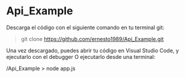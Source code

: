 ﻿# Api_Example

Descarga el código con el siguiente comando en tu terminal git:

> git clone https://github.com/ernesto1989/Api_Example.git


Una vez descargado, puedes abrir tu código en Visual Studio Code, y ejecutarlo con el debugger
O ejecutarlo desde una terminal:

/Api_Example > node app.js


